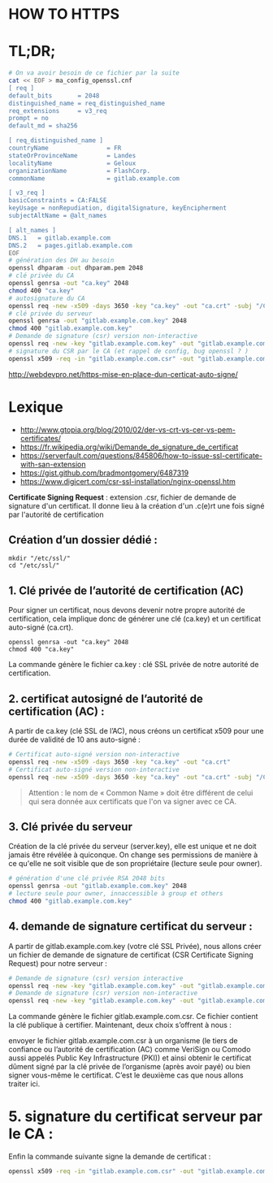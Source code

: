 # HOW TO HTTPS

# TL;DR;
``` bash
# On va avoir besoin de ce fichier par la suite
cat << EOF > ma_config_openssl.cnf 
[ req ]
default_bits       = 2048
distinguished_name = req_distinguished_name
req_extensions     = v3_req
prompt = no
default_md = sha256

[ req_distinguished_name ]
countryName                = FR
stateOrProvinceName        = Landes
localityName               = Geloux
organizationName           = FlashCorp.
commonName                 = gitlab.example.com

[ v3_req ]
basicConstraints = CA:FALSE
keyUsage = nonRepudiation, digitalSignature, keyEncipherment
subjectAltName = @alt_names

[ alt_names ]
DNS.1   = gitlab.example.com
DNS.2   = pages.gitlab.example.com
EOF
# génération des DH au besoin
openssl dhparam -out dhparam.pem 2048
# clé privée du CA
openssl genrsa -out "ca.key" 2048
chmod 400 "ca.key"
# autosignature du CA
openssl req -new -x509 -days 3650 -key "ca.key" -out "ca.crt" -subj "/C=FR/ST=Landes/L=Geloux/O=Flash Corp./OU=IT Department/CN=Flash Corp. Certification Autority"
# clé privée du serveur
openssl genrsa -out "gitlab.example.com.key" 2048
chmod 400 "gitlab.example.com.key"
# Demande de signature (csr) version non-interactive
openssl req -new -key "gitlab.example.com.key" -out "gitlab.example.com.csr" -config ma_config_openssl.cnf
# signature du CSR par le CA (et rappel de config, bug openssl ? )
openssl x509 -req -in "gitlab.example.com.csr" -out "gitlab.example.com.crt" -CA "ca.crt" -CAkey "ca.key" -CAcreateserial -days 365 -extensions v3_req -extfile ma_config_openssl.cnf 
```

http://webdevpro.net/https-mise-en-place-dun-certicat-auto-signe/
# Lexique

- http://www.gtopia.org/blog/2010/02/der-vs-crt-vs-cer-vs-pem-certificates/
- https://fr.wikipedia.org/wiki/Demande_de_signature_de_certificat
- https://serverfault.com/questions/845806/how-to-issue-ssl-certificate-with-san-extension
- https://gist.github.com/bradmontgomery/6487319
- https://www.digicert.com/csr-ssl-installation/nginx-openssl.htm


**Certificate Signing Request** : extension .csr, fichier de demande de signature d'un certificat. Il donne lieu à la création d'un .c(e)rt une fois signé par l'autorité de certification


## Création d’un dossier dédié :
```
mkdir "/etc/ssl/"
cd "/etc/ssl/"
```

## 1. Clé privée de l’autorité de certification (AC)

Pour signer un certificat, nous devons devenir notre propre autorité de certification, cela implique donc de générer une clé (ca.key) et un certificat auto-signé (ca.crt).

```
openssl genrsa -out "ca.key" 2048
chmod 400 "ca.key"
```

La commande génère le fichier ca.key : clé SSL privée de notre autorité de certification.

## 2. certificat autosigné de l’autorité de certification (AC) :
A partir de ca.key (clé SSL de l’AC), nous créons un certificat x509 pour une durée de validité de 10 ans auto-signé :

``` bash
# Certificat auto-signé version non-interactive
openssl req -new -x509 -days 3650 -key "ca.key" -out "ca.crt"
# Certificat auto-signé version non-interactive
openssl req -new -x509 -days 3650 -key "ca.key" -out "ca.crt" -subj "/C=FR/ST=Landes/L=Geloux/O=Flash Corp./OU=IT Department/CN=Flash Corp. Certification Autority (FCCA \o/)"
```
> Attention : le nom de « Common Name » doit être différent de celui qui sera donnée aux certificats que l'on va signer avec ce CA.

## 3. Clé privée du serveur
Création de la clé privée du serveur (server.key), elle est unique et ne doit jamais être révélée à quiconque. 
On change ses permissions de manière à ce qu'elle ne soit visible que de son propriétaire (lecture seule pour owner). 
``` bash
# génération d'une clé privée RSA 2048 bits
openssl genrsa -out "gitlab.example.com.key" 2048
# lecture seule pour owner, innaccessible à group et others
chmod 400 "gitlab.example.com.key"
```
## 4. demande de signature certificat du serveur :

A partir de gitlab.example.com.key (votre clé SSL Privée), nous allons créer un fichier de demande de signature de certificat (CSR Certificate Signing Request) pour notre serveur :

``` bash
# Demande de signature (csr) version interactive
openssl req -new -key "gitlab.example.com.key" -out "gitlab.example.com.csr"
# Demande de signature (csr) version non-interactive
openssl req -new -key "gitlab.example.com.key" -out "gitlab.example.com.csr" -subj "/C=FR/ST=Landes/L=Geloux/O=Flash Corp./OU=IT Department/CN=gitlab.example.com"

```

La commande génère le fichier gitlab.example.com.csr. Ce fichier contient la clé publique à certifier.
Maintenant, deux choix s’offrent à nous :

envoyer le fichier gitlab.example.com.csr à un organisme (le tiers de confiance ou l’autorité de certification (AC) comme VeriSign ou Comodo aussi appelés Public Key Infrastructure (PKI)) et ainsi obtenir le certificat dûment signé par la clé privée de l’organisme (après avoir payé)
ou bien signer vous-même le certificat.
C’est le deuxième cas que nous allons traiter ici.

# 5. signature du certificat serveur par le CA :
Enfin la commande suivante signe la demande de certificat :

``` bash
openssl x509 -req -in "gitlab.example.com.csr" -out "gitlab.example.com.crt" -CA "ca.crt" -CAkey "ca.key" -CAcreateserial -days 365
```
